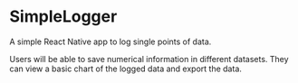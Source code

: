 # SimpleLogger

A simple React Native app to log single points of data. 

Users will be able to save numerical information in different datasets. They can view a basic chart of the logged data and export the data.
